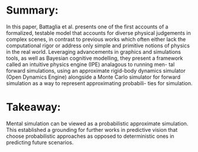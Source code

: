 # Summary: 
In this paper, Battaglia et al. presents one of the first accounts of a formalized, testable model that accounts for diverse physical judgements in complex scenes, in contrast to previous works which often either lack the computational rigor or address only simple and primitive notions of physics in the real world. Leveraging advancements in graphics and simulations tools, as well as Bayesian cognitive modelling, they present a framework called an intuitive physics engine (IPE) analagous to running men- tal forward simulations, using an approximate rigid-body dynamics simulator (Open Dynamics Engine) alongside a Monte Carlo simulator for forward simulation as a way to represent approximating probabili- ties for simulation.

# Takeaway: 
Mental simulation can be viewed as a probabilistic approximate simulation. This established a grounding for further works in predictive vision that choose probabilistic approaches as opposed to deterministic ones in predicting future scenarios.
